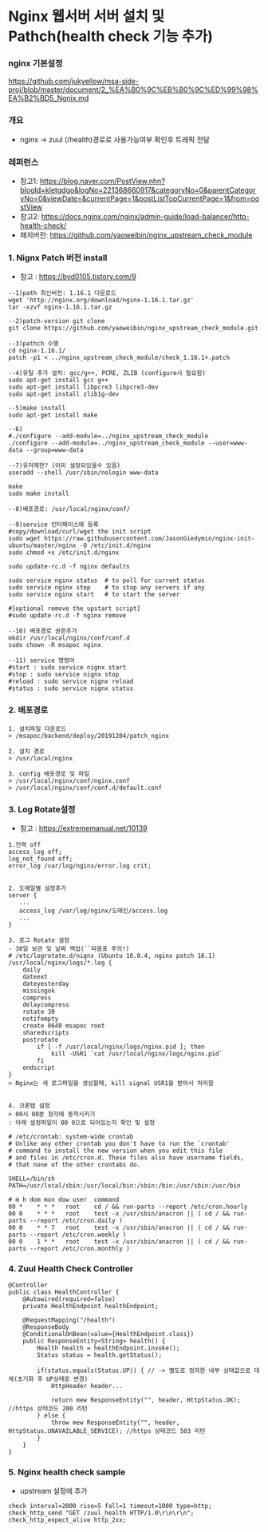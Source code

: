 # Nginx 웹서버 서버 설치 및 Pathch(health check 기능 추가)

### nginx 기본설정
https://github.com/jukyellow/msa-side-proj/blob/master/document/2_%EA%B0%9C%EB%B0%9C%ED%99%98%EA%B2%BD5_Ngnix.md

### 개요
- nginx -> zuul (/health)경로로 사용가능여부 확인후 트래픽 전달

### 레퍼런스
- 참고1: https://blog.naver.com/PostView.nhn?blogId=kletgdgo&logNo=221368660917&categoryNo=0&parentCategoryNo=0&viewDate=&currentPage=1&postListTopCurrentPage=1&from=postView
- 참고2:  https://docs.nginx.com/nginx/admin-guide/load-balancer/http-health-check/
- 패치버전: https://github.com/yaoweibin/nginx_upstream_check_module

### 1. Nignx Patch 버전 install
- 참고 : https://byd0105.tistory.com/9
```
--1)path 최신버전: 1.16.1 다운로드
wget 'http://nginx.org/download/nginx-1.16.1.tar.gz'
tar -xzvf nginx-1.16.1.tar.gz

--2)patch-version git clone
git clone https://github.com/yaoweibin/nginx_upstream_check_module.git

--3)pathch 수행
cd nginx-1.16.1/
patch -p1 < ../nginx_upstream_check_module/check_1.16.1+.patch

--4)유틸 추가 설치: gcc/g++, PCRE, ZLIB (configure시 필요함)
sudo apt-get install gcc g++
sudo apt-get install libpcre3 libpcre3-dev
sudo apt-get install zlib1g-dev

--5)make install
sudo apt-get install make

--6)
#./configure --add-module=../nginx_upstream_check_module
./configure --add-module=../nginx_upstream_check_module --user=www-data --group=www-data

--7)유저제한? (이미 설정되있을수 있음)
useradd --shell /usr/sbin/nologin www-data

make
sudo make install

--8)배포경로: /usr/local/nginx/conf/

--9)service 인터페이스에 등록
#copy/download/curl/wget the init script
sudo wget https://raw.githubusercontent.com/JasonGiedymin/nginx-init-ubuntu/master/nginx -O /etc/init.d/nginx
sudo chmod +x /etc/init.d/nginx

sudo update-rc.d -f nginx defaults

sudo service nginx status  # to poll for current status
sudo service nginx stop    # to stop any servers if any
sudo service nginx start   # to start the server

#[optional remove the upstart script]
#sudo update-rc.d -f nginx remove

--10) 배포경로 권한추가
mkdir /usr/local/nginx/conf/conf.d
sudo chown -R msapoc nginx

--11) service 명령어
#start : sudo service nignx start
#stop : sudo service nignx stop
#reload : sudo service nignx reload
#status : sudo service nignx status
```

### 2. 배포경로
```
1. 설치파일 다운로드
> /msapoc/backend/deploy/20191204/patch_nginx

2. 설치 경로
> /usr/local/nginx

3. config 배포경로 및 파일
> /usr/local/nginx/conf/nginx.conf
> /usr/local/nginx/conf/conf.d/default.conf
```

### 3. Log Rotate설정
- 참고 : https://extrememanual.net/10139
```
1.전역 off
access_log off;
log_not_found off;
error_log /var/log/nginx/error.log crit;


2. 도메일별 설정추가
server {
   ...
   access_log /var/log/nginx/도메인/access.log
   ...
}

3. 로그 Rotate 설정
- 30일 보관 및 날짜 백업(``따옴표 주의!)
# /etc/logrotate.d/nignx (Ubuntu 16.0.4, nginx patch 16.1)  
/usr/local/nginx/logs/*.log {
    daily
    dateext
    dateyesterday
    missingok
    compress
    delaycompress
    rotate 30
    notifempty
    create 0640 msapoc root
    sharedscripts
    postrotate
        if [ -f /usr/local/nginx/logs/nginx.pid ]; then
            kill -USR1 `cat /usr/local/nginx/logs/nginx.pid`
        fi
    endscript
}
> Nginx는 새 로그파일을 생성할때, kill signal USR1을 받아서 처리함  


4. 크론탭 설정
> 00시 00분 정각에 동작시키기
: 아래 설정파일이 00 0으로 되어있는지 확인 및 설정

# /etc/crontab: system-wide crontab
# Unlike any other crontab you don't have to run the `crontab'
# command to install the new version when you edit this file
# and files in /etc/cron.d. These files also have username fields,
# that none of the other crontabs do.

SHELL=/bin/sh
PATH=/usr/local/sbin:/usr/local/bin:/sbin:/bin:/usr/sbin:/usr/bin

# m h dom mon dow user  command
00 *    * * *   root    cd / && run-parts --report /etc/cron.hourly
00 0    * * *   root    test -x /usr/sbin/anacron || ( cd / && run-parts --report /etc/cron.daily )
00 0    * * 7   root    test -x /usr/sbin/anacron || ( cd / && run-parts --report /etc/cron.weekly )
00 0    1 * *   root    test -x /usr/sbin/anacron || ( cd / && run-parts --report /etc/cron.monthly )
```

### 4. Zuul Health Check Controller
```
@Controller
public class HealthController {
    @Autowired(required=false)
    private HealthEndpoint healthEndpoint;

    @RequestMapping("/health")
    @ResponseBody
    @ConditionalOnBean(value={HealthEndpoint.class})
    public ResponseEntity<String> health() {
        Health health = healthEndpoint.invoke();
        Status status = health.getStatus();
        
        if(status.equals(Status.UP)) { // -> 별도로 정의한 내부 상태값으로 대체(초기화 후 UP상태로 변경)
            HttpHeader header...
        
            return mew ResponseEntity("", header, HttpStatus.OK); //https 상태코드 200 리턴
        } else {
            throw mew ResponseEntity("", header, HttpStatus.UNAVAILABLE_SERVICE); //https 상태코드 503 리턴
        }        
    }
}
```

### 5. Nginx health check sample
- upstream 설정에 추가
```
check interval=2000 rise=5 fall=1 timeout=1000 type=http;
check_http_send "GET /zuul_health HTTP/1.0\r\n\r\n";
check_http_expect_alive http_2xx;
```
